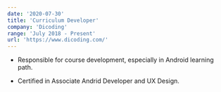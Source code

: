 ```yaml
---
date: '2020-07-30'
title: 'Curriculum Developer'
company: 'Dicoding'
range: 'July 2018 - Present'
url: 'https://www.dicoding.com/'
---
```


- Responsible for course development, especially in Android learning path.

- Certified in Associate Andrid Developer and UX Design.